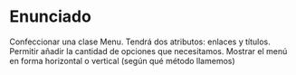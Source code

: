 
# Enunciado

Confeccionar una clase Menu. Tendrá dos atributos: enlaces y títulos. Permitir añadir la cantidad de opciones que necesitamos. Mostrar el menú en forma horizontal o vertical (según qué método llamemos)
